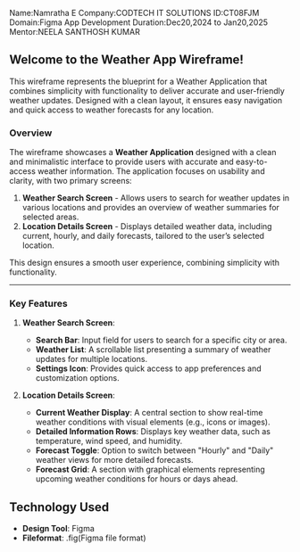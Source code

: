 Name:Namratha E
Company:CODTECH IT SOLUTIONS
ID:CT08FJM
Domain:Figma App Development
Duration:Dec20,2024 to Jan20,2025
Mentor:NEELA SANTHOSH KUMAR

## Welcome to the Weather App Wireframe!
This wireframe represents the blueprint for a Weather Application that combines simplicity with functionality to deliver accurate and user-friendly weather updates. Designed with a clean layout, it ensures easy navigation and quick access to weather forecasts for any location.

### Overview  
The wireframe showcases a **Weather Application** designed with a clean and minimalistic interface to provide users with accurate and easy-to-access weather information. The application focuses on usability and clarity, with two primary screens:  

1. **Weather Search Screen** - Allows users to search for weather updates in various locations and provides an overview of weather summaries for selected areas.  
2. **Location Details Screen** - Displays detailed weather data, including current, hourly, and daily forecasts, tailored to the user’s selected location.  

This design ensures a smooth user experience, combining simplicity with functionality.

---

### Key Features  
1. **Weather Search Screen**:  
   - **Search Bar**: Input field for users to search for a specific city or area.  
   - **Weather List**: A scrollable list presenting a summary of weather updates for multiple locations.  
   - **Settings Icon**: Provides quick access to app preferences and customization options.

2. **Location Details Screen**:  
   - **Current Weather Display**: A central section to show real-time weather conditions with visual elements (e.g., icons or images).  
   - **Detailed Information Rows**: Displays key weather data, such as temperature, wind speed, and humidity.  
   - **Forecast Toggle**: Option to switch between "Hourly" and "Daily" weather views for more detailed forecasts.  
   - **Forecast Grid**: A section with graphical elements representing upcoming weather conditions for hours or days ahead.

## Technology Used
   - **Design Tool**: Figma
   - **Fileformat**: .fig(Figma file format)
     
   
   
